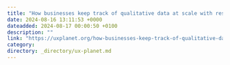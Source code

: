 ```yaml
---
title: "How businesses keep track of qualitative data at scale with research repositories"
date: 2024-08-16 13:11:53 +0000
dateadded: 2024-08-17 00:00:50 +0100
description: ""
link: "https://uxplanet.org/how-businesses-keep-track-of-qualitative-data-at-scale-with-research-repositories-fc46b3d8a07f?source=rss----819cc2aaeee0---4"
category:
directory: _directory/ux-planet.md
---
```

